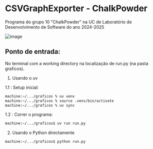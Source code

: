 # CSVGraphExporter - ChalkPowder
Programa do grupo 10 "ChalkPowder" na UC de Laboratório de Desenvolvimento de Software do ano 2024-2025

![image](https://github.com/user-attachments/assets/7654ffa6-867a-43ff-b47d-02d488302c71)

## Ponto de entrada:

No terminal com a working directory na localização de run.py (na pasta graficos).

1. Usando o uv

1.1 : Setup inicial:

```sh
machine:~/.../graficos % uv venv                                        
machine:~/.../graficos % source .venv/bin/activate
machine:~/.../graficos % uv sync 
```

1.2 : Correr o programa:

```sh
machine:~/.../graficos$ uv run run.py 
```

2. Usando o Python directamente

```sh
machine:~/.../graficos$ python run.py
```

